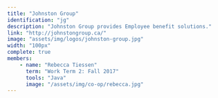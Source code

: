 ```yaml
---
title: "Johnston Group"
identification: "jg"
description: "Johnston Group provides Employee benefit solutions."
link: "http://johnstongroup.ca/"
image: "assets/img/logos/johnston-group.jpg"
width: "100px"
complete: true
members:
    - name: "Rebecca Tiessen"
      term: "Work Term 2: Fall 2017"
      tools: "Java"
      image: "/assets/img/co-op/rebecca.jpg"
---
```

